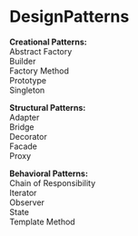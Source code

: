 # DesignPatterns

**Creational Patterns:**  
Abstract Factory  
Builder  
Factory Method  
Prototype  
Singleton  


**Structural Patterns:**  
Adapter  
Bridge  
Decorator  
Facade  
Proxy  


**Behavioral Patterns:**  
Chain of Responsibility  
Iterator  
Observer  
State  
Template Method  
